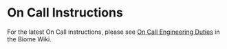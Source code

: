 # On Call Instructions

For the latest On Call instructions, please see [On Call Engineering Duties](https://github.com/biome-sh/biome/wiki/On-Call-Engineering-Duties) in the Biome Wiki.
